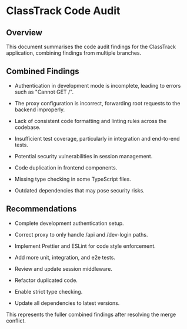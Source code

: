# ClassTrack Code Audit

## Overview

This document summarises the code audit findings for the ClassTrack application, combining findings from multiple branches.

## Combined Findings

- Authentication in development mode is incomplete, leading to errors such as "Cannot GET /".

- The proxy configuration is incorrect, forwarding root requests to the backend improperly.

- Lack of consistent code formatting and linting rules across the codebase.

- Insufficient test coverage, particularly in integration and end-to-end tests.

- Potential security vulnerabilities in session management.

- Code duplication in frontend components.

- Missing type checking in some TypeScript files.

- Outdated dependencies that may pose security risks.

## Recommendations

- Complete development authentication setup.

- Correct proxy to only handle /api and /dev-login paths.

- Implement Prettier and ESLint for code style enforcement.

- Add more unit, integration, and e2e tests.

- Review and update session middleware.

- Refactor duplicated code.

- Enable strict type checking.

- Update all dependencies to latest versions.

This represents the fuller combined findings after resolving the merge conflict.
